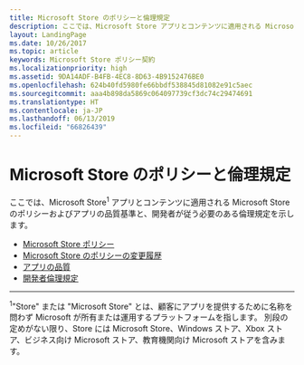 ```yaml
---
title: Microsoft Store のポリシーと倫理規定
description: ここでは、Microsoft Store アプリとコンテンツに適用される Microsoft Store のポリシーおよびアプリの品質基準と、開発者が従う必要のある倫理規定を示します。
layout: LandingPage
ms.date: 10/26/2017
ms.topic: article
keywords: Microsoft Store ポリシー契約
ms.localizationpriority: high
ms.assetid: 9DA14ADF-B4FB-4EC8-8D63-4B9152476BE0
ms.openlocfilehash: 624b40fd5980fe66bbdf538845d81082e91c5aec
ms.sourcegitcommit: aaa4b898da5869c064097739cf3dc74c29474691
ms.translationtype: HT
ms.contentlocale: ja-JP
ms.lasthandoff: 06/13/2019
ms.locfileid: "66826439"
---
```

# <a name="store-policies-and-code-of-conduct"></a>Microsoft Store のポリシーと倫理規定

ここでは、Microsoft Store<sup>1</sup> アプリとコンテンツに適用される Microsoft Store のポリシーおよびアプリの品質基準と、開発者が従う必要のある倫理規定を示します。

- [Microsoft Store ポリシー](store-policies.md)
- [Microsoft Store のポリシーの変更履歴](store-policies-change-history.md)
- [アプリの品質](store-app-quality.md)
- [開発者倫理規定](store-developer-code-of-conduct.md)


---
<sup>1</sup>"Store" または "Microsoft Store" とは、顧客にアプリを提供するために名称を問わず Microsoft が所有または運用するプラットフォームを指します。 別段の定めがない限り、Store には Microsoft Store、Windows ストア、Xbox ストア、ビジネス向け Microsoft ストア、教育機関向け Microsoft ストアを含みます。